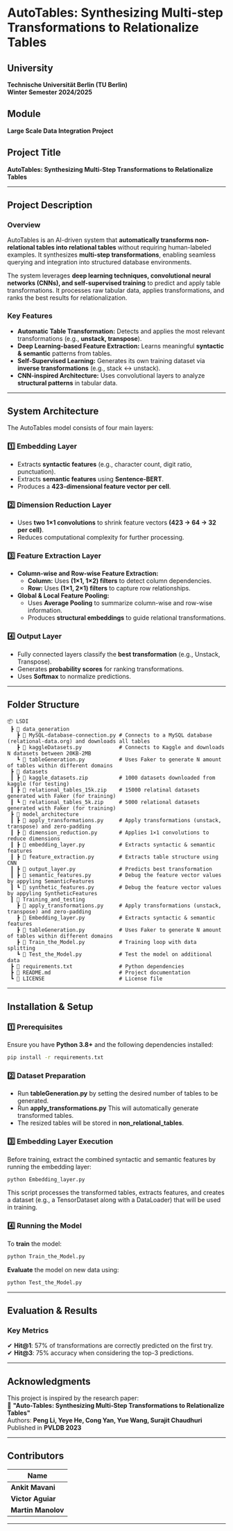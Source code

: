 # **AutoTables: Synthesizing Multi-step Transformations to Relationalize Tables**

## **University**

**Technische Universität Berlin (TU Berlin)**  
**Winter Semester 2024/2025**

## **Module**

**Large Scale Data Integration Project**

## **Project Title**

**AutoTables: Synthesizing Multi-Step Transformations to Relationalize Tables**

---

## **Project Description**

### **Overview**

AutoTables is an AI-driven system that **automatically transforms non-relational tables into relational tables** without requiring human-labeled examples. It synthesizes **multi-step transformations**, enabling seamless querying and integration into structured database environments.

The system leverages **deep learning techniques, convolutional neural networks (CNNs), and self-supervised training** to predict and apply table transformations. It processes raw tabular data, applies transformations, and ranks the best results for relationalization.

### **Key Features**

- **Automatic Table Transformation:** Detects and applies the most relevant transformations (e.g., **unstack, transpose**).
- **Deep Learning-based Feature Extraction:** Learns meaningful **syntactic & semantic** patterns from tables.
- **Self-Supervised Learning:** Generates its own training dataset via **inverse transformations** (e.g., stack ↔ unstack).
- **CNN-inspired Architecture:** Uses convolutional layers to analyze **structural patterns** in tabular data.

---

## **System Architecture**

The AutoTables model consists of four main layers:

### 1️⃣ **Embedding Layer**

- Extracts **syntactic features** (e.g., character count, digit ratio, punctuation).
- Extracts **semantic features** using **Sentence-BERT**.
- Produces a **423-dimensional feature vector per cell**.

### 2️⃣ **Dimension Reduction Layer**

- Uses **two 1×1 convolutions** to shrink feature vectors **(423 → 64 → 32 per cell)**.
- Reduces computational complexity for further processing.

### 3️⃣ **Feature Extraction Layer**

- **Column-wise and Row-wise Feature Extraction:**
  - **Column:** Uses **(1×1, 1×2) filters** to detect column dependencies.
  - **Row:** Uses **(1×1, 2×1) filters** to capture row relationships.
- **Global & Local Feature Pooling:**
  - Uses **Average Pooling** to summarize column-wise and row-wise information.
  - Produces **structural embeddings** to guide relational transformations.

### 4️⃣ **Output Layer**

- Fully connected layers classify the **best transformation** (e.g., Unstack, Transpose).
- Generates **probability scores** for ranking transformations.
- Uses **Softmax** to normalize predictions.

---

## **Folder Structure**

```
📦 LSDI
 ┣ 📂 data_generation
   ┣ 📜 MySQL-database-connection.py # Connects to a MySQL database (relational-data.org) and downloads all tables
   ┣ 📜 kaggleDatasets.py            # Connects to Kaggle and downloads N datasets between 20KB-2MB
   ┗ 📜 tableGeneration.py           # Uses Faker to generate N amount of tables within different domains
 ┣ 📂 datasets
 ┃ ┣ 📂 kaggle_datasets.zip          # 1000 datasets downloaded from kaggle (for testing)
 ┃ ┣ 📂 relational_tables_15k.zip    # 15000 relatinal datasets generated with Faker (for training)
 ┃ ┗ 📂 relational_tables_5k.zip     # 5000 relational datasets generated with Faker (for training)
 ┣ 📂 model_architecture
 ┃ ┣ 📜 apply_transformations.py     # Apply transformations (unstack, transpose) and zero-padding 
 ┃ ┣ 📜 dimension_reduction.py       # Applies 1×1 convolutions to reduce dimensions
 ┃ ┣ 📜 embedding_layer.py           # Extracts syntactic & semantic features
 ┃ ┣ 📜 feature_extraction.py        # Extracts table structure using CNN
 ┃ ┣ 📜 output_layer.py              # Predicts best transformation
 ┃ ┣ 📜 semantic_features.py         # Debug the feature vector values by appyling SemanticFeatures
 ┃ ┗ 📜 synthetic_features.py        # Debug the feature vector values by appyling SyntheticFeatures    
 ┃ 📂 Training_and_testing
   ┣ 📜 apply_transformations.py     # Apply transformations (unstack, transpose) and zero-padding
   ┣ 📜 Embedding_layer.py           # Extracts syntactic & semantic features
   ┣ 📜 tableGeneration.py           # Uses Faker to generate N amount of tables within different domains
   ┣ 📜 Train_the_Model.py           # Training loop with data splitting
   ┗ 📜 Test_the_Model.py            # Test the model on additional data
 ┣ 📜 requirements.txt               # Python dependencies
 ┣ 📜 README.md                      # Project documentation
 ┗ 📜 LICENSE                        # License file
```

---

## **Installation & Setup**

### **1️⃣ Prerequisites**

Ensure you have **Python 3.8+** and the following dependencies installed:

```bash
pip install -r requirements.txt
```

### **2️⃣ Dataset Preparation**

- Run **tableGeneration.py** by setting the desired number of tables to be generated.
- Run **apply_transformations.py** This will automatically generate transformed tables.
- The resized tables will be stored in **non_relational_tables**.

### **3️⃣ Embedding Layer Execution**

Before training, extract the combined syntactic and semantic features by running the embedding layer:

```bash
python Embedding_layer.py
```

This script processes the transformed tables, extracts features, and creates a dataset (e.g., a TensorDataset along with a DataLoader) that will be used in training.

### **4️⃣ Running the Model**

To **train** the model:

```bash
python Train_the_Model.py
```

**Evaluate** the model on new data using:

```bash
python Test_the_Model.py
```

---

## **Evaluation & Results**

### **Key Metrics**

✔ **Hit@1**: 57% of transformations are correctly predicted on the first try.  
✔ **Hit@3**: 75% accuracy when considering the top-3 predictions.

---

## **Acknowledgments**

This project is inspired by the research paper:  
📄 **"Auto-Tables: Synthesizing Multi-Step Transformations to Relationalize Tables"**  
Authors: **Peng Li, Yeye He, Cong Yan, Yue Wang, Surajit Chaudhuri**  
Published in **PVLDB 2023**

---

## **Contributors**

| Name               |
| ------------------ |
| **Ankit Mavani**   |
| **Victor Aguiar**  |
| **Martin Manolov** |

---

